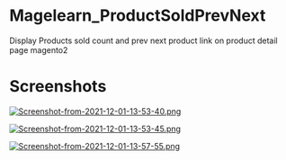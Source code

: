# Magelearn_ProductSoldPrevNext
Display Products sold count and prev next product link on product detail page magento2

# Screenshots

[![Screenshot-from-2021-12-01-13-53-40.png](https://i.postimg.cc/wTt3S4Ms/Screenshot-from-2021-12-01-13-53-40.png)](https://postimg.cc/crSs3mQs)

[![Screenshot-from-2021-12-01-13-53-45.png](https://i.postimg.cc/DytmFQ4p/Screenshot-from-2021-12-01-13-53-45.png)](https://postimg.cc/6yfBfv0C)

[![Screenshot-from-2021-12-01-13-57-55.png](https://i.postimg.cc/cLwCJKQx/Screenshot-from-2021-12-01-13-57-55.png)](https://postimg.cc/hX4cyty6)
